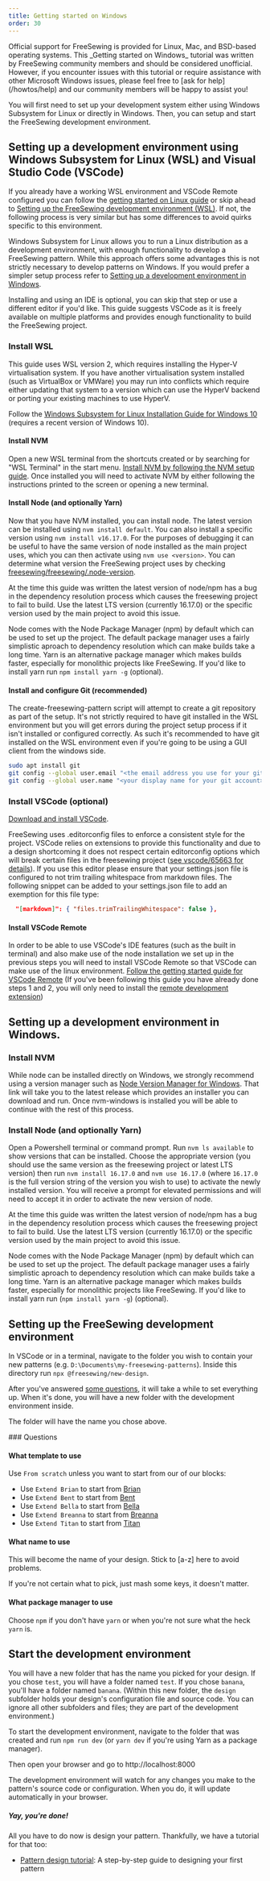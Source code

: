 ```yaml
---
title: Getting started on Windows
order: 30
---
```


<Warning>
Official support for FreeSewing is provided for Linux, Mac, and BSD-based operating systems.
This _Getting started on Windows_ tutorial was written by FreeSewing community members and should be considered unofficial.
However, if you encounter issues with this tutorial or require assistance with other Microsoft Windows issues, please feel free to [ask for help](/howtos/help) and our community members will be happy to assist you!
</Warning>

You will first need to set up your development system either using Windows Subsystem for Linux or directly in Windows. Then, you can setup and start the FreeSewing development environment.

## Setting up a development environment using Windows Subsystem for Linux (WSL) and Visual Studio Code (VSCode)

If you already have a working WSL environment and VSCode Remote configured you
can follow the [getting started on Linux
guide](/tutorials/getting-started-linux) or skip ahead to [Setting up the
FreeSewing development environment
(WSL)](#setting-up-the-freesewing-development-environment-wsl). If not, the
following process is very similar but has some differences to avoid quirks
specific to this environment.

Windows Subsystem for Linux allows you to run a Linux distribution as a
development environment, with enough functionality to develop a FreeSewing
pattern. While this approach offers some advantages this is not strictly
necessary to develop patterns on Windows. If you would prefer a simpler setup
process refer to [Setting up a development environment in
Windows](#setting-up-a-development-environment-in-windows).

Installing and using an IDE is optional, you can skip that step or use a
different editor if you'd like. This guide suggests VSCode as it is freely
available on multiple platforms and provides enough functionality to build the
FreeSewing project.

### Install WSL

<Warning> This guide uses WSL version 2, which requires installing the Hyper-V
virtualisation system. If you have another virtualisation system installed (such
as VirtualBox or VMWare) you may run into conflicts which require either
updating that system to a version which can use the HyperV backend or porting
your existing machines to use HyperV.  </Warning>

Follow the [Windows Subsystem for Linux Installation Guide for Windows
10](https://docs.microsoft.com/en-gb/windows/wsl/install-win10) (requires a
recent version of Windows 10).

#### Install NVM

Open a new WSL terminal from the shortcuts created or by searching for "WSL
Terminal" in the start menu.  [Install NVM by following the NVM setup
guide](https://github.com/nvm-sh/nvm#install--update-script).  Once installed
you will need to activate NVM by either following the instructions printed to
the screen or opening a new terminal.

#### Install Node (and optionally Yarn)

Now that you have NVM installed, you can install node. The latest version can be
installed using `nvm install default`. You can also install a specific version
using `nvm install v16.17.0`. For the purposes of debugging it can be useful to
have the same version of node installed as the main project uses, which you can
then activate using `nvm use <version>`. You can determine what version the
FreeSewing project uses by checking
[freesewing/freesewing/.node-version](https://github.com/freesewing/freesewing/blob/develop/.node-version).

<Warning> At the time this guide was written the latest version of node/npm has
a bug in the dependency resolution process which causes the freesewing project
to fail to build. Use the latest LTS version (currently 16.17.0) or the specific
version used by the main project to avoid this issue.  </Warning>

Node comes with the Node Package Manager (npm) by default which can be used to
set up the project. The default package manager uses a fairly simplistic aproach
to dependency resolution which can make builds take a long time. Yarn is an
alternative package manager which makes builds faster, especially for monolithic
projects like FreeSewing. If you'd like to install yarn run `npm install yarn
-g` (optional).

#### Install and configure Git (recommended)

The create-freesewing-pattern script will attempt to create a git repository as
part of the setup. It's not strictly required to have git installed in the WSL
environment but you will get errors during the project setup process if it isn't
installed or configured correctly. As such it's recommended to have git
installed on the WSL environment even if you're going to be using a GUI client
from the windows side.

```bash 
sudo apt install git 
git config --global user.email "<the email address you use for your git account>" 
git config --global user.name "<your display name for your git account>" 
```

### Install VSCode (optional)

[Download and install VSCode](https://code.visualstudio.com/).

<Note>

FreeSewing uses .editorconfig files to enforce a consistent style for the
project. VSCode relies on extensions to provide this functionality and due to a
design shortcoming it does not respect certain editorconfig options which will
break certain files in the freesewing project ([see vscode/65663 for
details](https://github.com/microsoft/vscode/issues/65663)). If you use this
editor please ensure that your settings.json file is configured to not trim
trailing whitespace from markdown files. The following snippet can be added to
your settings.json file to add an exemption for this file type:

```json 
  "[markdown]": { "files.trimTrailingWhitespace": false }, 
```

</Note>

#### Install VSCode Remote

In order to be able to use VSCode's IDE features (such as the built in terminal)
and also make use of the node installation we set up in the previous steps you
will need to install VSCode Remote so that VSCode can make use of the linux
environment. [Follow the getting started guide for VSCode
Remote](https://code.visualstudio.com/docs/remote/wsl) (If you've been following
this guide you have already done steps 1 and 2, you will only need to install
the [remote development
extension](https://aka.ms/vscode-remote/download/extension))


## Setting up a development environment in Windows.

### Install NVM

While node can be installed directly on Windows, we strongly recommend using a
version manager such as [Node Version Manager for
Windows](https://github.com/coreybutler/nvm-windows/releases/latest). That link
will take you to the latest release which provides an installer you can download
and run. Once nvm-windows is installed you will be able to continue with the
rest of this process.

### Install Node (and optionally Yarn)

Open a Powershell terminal or command prompt. Run `nvm ls available` to show
versions that can be installed. Choose the appropriate version (you should use
the same version as the freesewing project or latest LTS version) then run `nvm
install 16.17.0` and `nvm use 16.17.0` (where `16.17.0` is the full version
string of the version you wish to use) to activate the newly installed version.
You will receive a prompt for elevated permissions and will need to accept it in
order to activate the new version of node.

<Warning> 
At the time this guide was written the latest version of node/npm has
a bug in the dependency resolution process which causes the freesewing project
to fail to build. Use the latest LTS version (currently 16.17.0) or the specific
version used by the main project to avoid this issue.  
</Warning>

Node comes with the Node Package Manager (npm) by default which can be used to
set up the project. The default package manager uses a fairly simplistic aproach
to dependency resolution which can make builds take a long time. Yarn is an
alternative package manager which makes builds faster, especially for monolithic
projects like FreeSewing. If you'd like to install yarn run (`npm install yarn
-g`) (optional).

## Setting up the FreeSewing development environment

In VSCode or in a terminal, navigate to the folder you wish to contain your new patterns (e.g. `D:\Documents\my-freesewing-patterns`). Inside this directory run `npx @freesewing/new-design`.

After you've answered [some questions](#questions), it will take a while to set everything up.
When it's done, you will have a new folder with the development environment inside.

<Tip compact>The folder will have the name you chose above.</Tip>

<Note>
### Questions

#### What template to use

Use `From scratch` unless you want to start from our of our blocks:

- Use `Extend Brian` to start from [Brian](https://freesewing.org/designs/brian)
- Use `Extend Bent` to start from [Bent](https://freesewing.org/designs/bent)
- Use `Extend Bella` to start from [Bella](https://freesewing.org/designs/bella)
- Use `Extend Breanna` to start from [Breanna](https://freesewing.org/designs/breanna)
- Use `Extend Titan` to start from [Titan](https://freesewing.org/designs/titan)

#### What name to use

This will become the name of your design. Stick to \[a-z] here to avoid problems.

If you're not certain what to pick, just mash some keys, it doesn't matter.

#### What package manager to use

Choose `npm` if you don't have `yarn` or when you're not sure what the heck `yarn` is.

</Note>

## Start the development environment

You will have a new folder that has the name you picked for your design.
If you chose `test`, you will have a folder named `test`.
If you chose `banana`, you'll have a folder named `banana`.
(Within this new folder, the `design` subfolder holds your design's configuration file and source code.
You can ignore all other subfolders and files; they are part of the development environment.)

To start the development environment, navigate to the folder that was created
and run `npm run dev` (or `yarn dev` if you're using Yarn as a package manager).

Then open your browser and go to http://localhost:8000

<Tip>
The development environment will watch for any changes you make to
the pattern's source code or configuration.
When you do, it will update automatically in your browser.
</Tip>

<Note>

##### Yay, you're done!

All you have to do now is design your pattern.
Thankfully, we have a tutorial for that too:

- [Pattern design tutorial](/tutorials/pattern-design/): A step-by-step guide to designing your first pattern

</Note>
